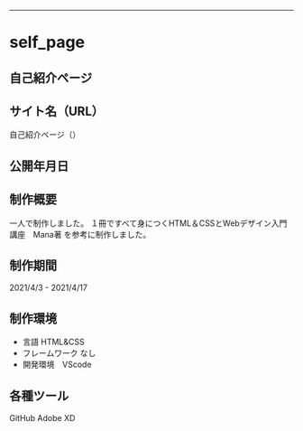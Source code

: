---------------------------
# self_page
自己紹介ページ
---------------------------
## サイト名（URL）
自己紹介ページ（）

## 公開年月日

## 制作概要
一人で制作しました。
１冊ですべて身につくHTML＆CSSとWebデザイン入門講座　Mana著
を参考に制作しました。

## 制作期間
2021/4/3 - 2021/4/17

## 制作環境
- 言語 HTML&CSS
- フレームワーク なし
- 開発環境　VScode

## 各種ツール
GitHub
Adobe XD

